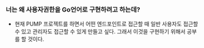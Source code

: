 ### 너는 왜 사용자권한을 Go언어로 구현하려고 하는데?
- 현재 PUMP 프로젝트를 하면서 어떤 엔드포인트로 접근할 때 일반 사용자도 접근할 수 있고 관리자도 접근할 수 있게 만들고 싶다. 그래서 이것을 구현하기 위해서 공부를 할 것이다.